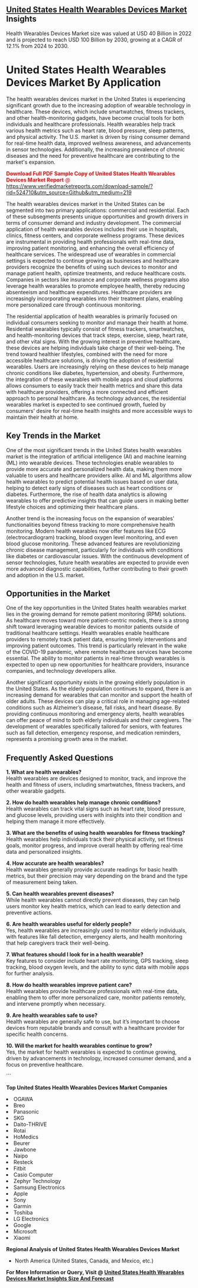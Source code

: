 <h2><a href="https://www.verifiedmarketreports.com/download-sample/?rid=524710&amp;utm_source=Github&amp;utm_medium=219" target="_blank">United States Health Wearables Devices Market</a> Insights</h2><p>Health Wearables Devices Market size was valued at USD 40 Billion in 2022 and is projected to reach USD 100 Billion by 2030, growing at a CAGR of 12.1% from 2024 to 2030.</p><p> <h1>United States Health Wearables Devices Market By Application</h1> <p>The health wearables devices market in the United States is experiencing significant growth due to the increasing adoption of wearable technology in healthcare. These devices, which include smartwatches, fitness trackers, and other health-monitoring gadgets, have become crucial tools for both individuals and healthcare professionals. Health wearables help track various health metrics such as heart rate, blood pressure, sleep patterns, and physical activity. The U.S. market is driven by rising consumer demand for real-time health data, improved wellness awareness, and advancements in sensor technologies. Additionally, the increasing prevalence of chronic diseases and the need for preventive healthcare are contributing to the market's expansion.</p> <p><p><span class=""><span style="color: #ff0000;"><strong>Download Full PDF Sample Copy of United States Health Wearables Devices Market Report</strong> @ </span><a href="https://www.verifiedmarketreports.com/download-sample/?rid=524710&amp;utm_source=Github&amp;utm_medium=219" target="_blank">https://www.verifiedmarketreports.com/download-sample/?rid=524710&amp;utm_source=Github&amp;utm_medium=219</a></span></p></p> <p>The health wearables devices market in the United States can be segmented into two primary applications: commercial and residential. Each of these subsegments presents unique opportunities and growth drivers in terms of consumer demand and industry development. The commercial application of health wearables devices includes their use in hospitals, clinics, fitness centers, and corporate wellness programs. These devices are instrumental in providing health professionals with real-time data, improving patient monitoring, and enhancing the overall efficiency of healthcare services. The widespread use of wearables in commercial settings is expected to continue growing as businesses and healthcare providers recognize the benefits of using such devices to monitor and manage patient health, optimize treatments, and reduce healthcare costs. Companies in sectors like insurance and corporate wellness programs also leverage health wearables to promote employee health, thereby reducing absenteeism and healthcare expenditures. Healthcare providers are increasingly incorporating wearables into their treatment plans, enabling more personalized care through continuous monitoring. <p>The residential application of health wearables is primarily focused on individual consumers seeking to monitor and manage their health at home. Residential wearables typically consist of fitness trackers, smartwatches, and health-monitoring devices that track steps, exercise, sleep, heart rate, and other vital signs. With the growing interest in preventive healthcare, these devices are helping individuals take charge of their well-being. The trend toward healthier lifestyles, combined with the need for more accessible healthcare solutions, is driving the adoption of residential wearables. Users are increasingly relying on these devices to help manage chronic conditions like diabetes, hypertension, and obesity. Furthermore, the integration of these wearables with mobile apps and cloud platforms allows consumers to easily track their health metrics and share this data with healthcare providers, offering a more connected and efficient approach to personal healthcare. As technology advances, the residential wearables market is expected to see continued growth, fueled by consumers' desire for real-time health insights and more accessible ways to maintain their health at home.</p> <h2>Key Trends in the Market</h2> <p>One of the most significant trends in the United States health wearables market is the integration of artificial intelligence (AI) and machine learning (ML) into wearable devices. These technologies enable wearables to provide more accurate and personalized health data, making them more valuable to users and healthcare providers alike. AI and ML algorithms allow health wearables to predict potential health issues based on user data, helping to detect early signs of diseases such as heart conditions or diabetes. Furthermore, the rise of health data analytics is allowing wearables to offer predictive insights that can guide users in making better lifestyle choices and optimizing their healthcare plans.</p> <p>Another trend is the increasing focus on the expansion of wearables' functionalities beyond fitness tracking to more comprehensive health monitoring. Modern health wearables now offer features like ECG (electrocardiogram) tracking, blood oxygen level monitoring, and even blood glucose monitoring. These advanced features are revolutionizing chronic disease management, particularly for individuals with conditions like diabetes or cardiovascular issues. With the continuous development of sensor technologies, future health wearables are expected to provide even more advanced diagnostic capabilities, further contributing to their growth and adoption in the U.S. market.</p> <h2>Opportunities in the Market</h2> <p>One of the key opportunities in the United States health wearables market lies in the growing demand for remote patient monitoring (RPM) solutions. As healthcare moves toward more patient-centric models, there is a strong shift toward leveraging wearable devices to monitor patients outside of traditional healthcare settings. Health wearables enable healthcare providers to remotely track patient data, ensuring timely interventions and improving patient outcomes. This trend is particularly relevant in the wake of the COVID-19 pandemic, where remote healthcare services have become essential. The ability to monitor patients in real-time through wearables is expected to open up new opportunities for healthcare providers, insurance companies, and technology developers alike.</p> <p>Another significant opportunity exists in the growing elderly population in the United States. As the elderly population continues to expand, there is an increasing demand for wearables that can monitor and support the health of older adults. These devices can play a critical role in managing age-related conditions such as Alzheimer’s disease, fall risks, and heart disease. By providing continuous monitoring and emergency alerts, health wearables can offer peace of mind to both elderly individuals and their caregivers. The development of wearables specifically tailored for seniors, with features such as fall detection, emergency response, and medication reminders, represents a promising growth area in the market.</p> <h2>Frequently Asked Questions</h2> <p><strong>1. What are health wearables?</strong><br>Health wearables are devices designed to monitor, track, and improve the health and fitness of users, including smartwatches, fitness trackers, and other wearable gadgets.</p> <p><strong>2. How do health wearables help manage chronic conditions?</strong><br>Health wearables can track vital signs such as heart rate, blood pressure, and glucose levels, providing users with insights into their condition and helping them manage it more effectively.</p> <p><strong>3. What are the benefits of using health wearables for fitness tracking?</strong><br>Health wearables help individuals track their physical activity, set fitness goals, monitor progress, and improve overall health by offering real-time data and personalized insights.</p> <p><strong>4. How accurate are health wearables?</strong><br>Health wearables generally provide accurate readings for basic health metrics, but their precision may vary depending on the brand and the type of measurement being taken.</p> <p><strong>5. Can health wearables prevent diseases?</strong><br>While health wearables cannot directly prevent diseases, they can help users monitor key health metrics, which can lead to early detection and preventive actions.</p> <p><strong>6. Are health wearables useful for elderly people?</strong><br>Yes, health wearables are increasingly used to monitor elderly individuals, with features like fall detection, emergency alerts, and health monitoring that help caregivers track their well-being.</p> <p><strong>7. What features should I look for in a health wearable?</strong><br>Key features to consider include heart rate monitoring, GPS tracking, sleep tracking, blood oxygen levels, and the ability to sync data with mobile apps for further analysis.</p> <p><strong>8. How do health wearables improve patient care?</strong><br>Health wearables provide healthcare professionals with real-time data, enabling them to offer more personalized care, monitor patients remotely, and intervene promptly when necessary.</p> <p><strong>9. Are health wearables safe to use?</strong><br>Health wearables are generally safe to use, but it’s important to choose devices from reputable brands and consult with a healthcare provider for specific health concerns.</p> <p><strong>10. Will the market for health wearables continue to grow?</strong><br>Yes, the market for health wearables is expected to continue growing, driven by advancements in technology, increased consumer demand, and a focus on preventive healthcare.</p> ```</p><p><strong>Top United States Health Wearables Devices Market Companies</strong></p><div data-test-id=""><p><li>OGAWA</li><li> Breo</li><li> Panasonic</li><li> SKG</li><li> Daito-THRIVE</li><li> Rotai</li><li> HoMedics</li><li> Beurer</li><li> Jawbone</li><li> Naipo</li><li> Resteck</li><li> Fitbit</li><li> Casio Computer</li><li> Zephyr Technology</li><li> Samsung Electronics</li><li> Apple</li><li> Sony</li><li> Garmin</li><li> Toshiba</li><li> LG Electronics</li><li> Google</li><li> Microsoft</li><li> Xiaomi</li></p><div><strong>Regional Analysis of&nbsp;United States Health Wearables Devices Market</strong></div><ul><li dir="ltr"><p dir="ltr">North America&nbsp;(United States, Canada, and Mexico, etc.)</p></li></ul><p><strong>For More Information or Query, Visit @&nbsp;</strong><strong><a href="https://www.verifiedmarketreports.com/product/health-wearables-devices-market/?utm_source=Github&amp;utm_medium=219" target="_blank">United States Health Wearables Devices Market Insights Size And Forecast</a></strong></p></div>
